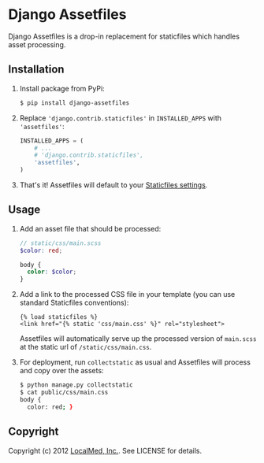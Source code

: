 Django Assetfiles
=================

Django Assetfiles is a drop-in replacement for staticfiles which handles asset processing.


Installation
------------

1. Install package from PyPi:

    ``` sh
    $ pip install django-assetfiles
    ```

2. Replace `'django.contrib.staticfiles'` in `INSTALLED_APPS` with `'assetfiles'`:

    ``` python
    INSTALLED_APPS = (
        # ...
        # 'django.contrib.staticfiles',
        'assetfiles',
    )

3. That's it! Assetfiles will default to your [Staticfiles settings](https://docs.djangoproject.com/en/dev/ref/contrib/staticfiles/).


Usage
-----

1. Add an asset file that should be processed:

     ``` scss
     // static/css/main.scss
     $color: red;

     body {
       color: $color;
     }
     ```

2. Add a link to the processed CSS file in your template (you can use standard Staticfiles conventions):

    ``` html+django
    {% load staticfiles %}
    <link href="{% static 'css/main.css' %}" rel="stylesheet">
    ```

    Assetfiles will automatically serve up the processed version of `main.scss` at the static url of `/static/css/main.css`.

3. For deployment, run `collectstatic` as usual and Assetfiles will process and copy over the assets:

    ``` sh
    $ python manage.py collectstatic
    $ cat public/css/main.css
    body {
      color: red; }
    ```


Copyright
---------

Copyright (c) 2012 [LocalMed, Inc.](http://localmed.com). See LICENSE for details.
